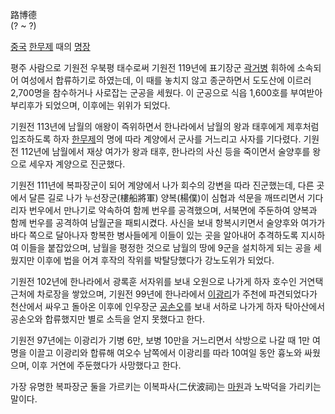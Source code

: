 路博德  
(? ~ ?)

[중국](%EC%A4%91%EA%B5%AD.md) [한무제](%ED%95%9C%EB%AC%B4%EC%A0%9C.md) 때의
[명장](%EB%AA%85%EC%9E%A5.md)

평주 사람으로 기원전 우북평 태수로써 기원전 119년에 표기장군 [곽거병](%EA%B3%BD%EA%B1%B0%EB%B3%91.md)
휘하에 소속되어 여성에서 합류하기로 하였는데, 이 때를 놓치지 않고 종군하면서 도도산에 이르러 2,700명을 참수하거나 사로잡는 군공을
세웠다. 이 군공으로 식읍 1,600호를 부여받아 부리후가 되었으며, 이후에는 위위가 되었다.

기원전 113년에 남월의 애왕이 즉위하면서 한나라에서 남월의 왕과 태후에게 제후처럼 입조하도록 하자
[한무제](%ED%95%9C%EB%AC%B4%EC%A0%9C.md)의 명에 따라 계양에서 군사를 거느리고 사자를 기다렸다. 기원전
112년에 남월에서 재상 여가가 왕과 태후, 한나라의 사신 등을 죽이면서 술양후를 왕으로 세우자 계양으로 진군했다.

기원전 111년에 복파장군이 되어 계양에서 나가 회수의 강변을 따라 진군했는데, 다른 곳에서 달른 길로 나가 누선장군(樓船將軍)
양복(楊僕)이 심협과 석문을 깨뜨리면서 기다리자 번우에서 만나기로 약속하여 함께 번우를 공격했으며, 서북면에 주둔하여 양복과 함께 번우를
공격하여 남월군을 패퇴시켰다. 사신을 보내 항복시키면서 술양후와 여가가 바다 쪽으로 달아나자 항복한 병사들에게 이들이 있는 곳을 알아내어
추격하도록 지시하여 이들을 붙잡았으며, 남월을 평정한 것으로 남월의 땅에 9군을 설치하게 되는 공을 세웠지만 이후에 법을 어겨 후작의 작위를
박탈당했다가 강노도위가 되었다.  

기원전 102년에 한나라에서 광록훈 서자위를 보내 오원으로 나가게 하자 호수인 거연택 근처에 차로장을 쌓았으며, 기원전 99년에 한나라에서
[이광리](%EC%9D%B4%EA%B4%91%EB%A6%AC.md)가 주천에 파견되었다가 천산에서 싸우고 돌아온 이후에 인우장군
[공손오](%EA%B3%B5%EC%86%90%EC%98%A4.md)를 보내 서하로 나가게 하자 탁아산에서 공손오와 합류했지만 별로
소득을 얻지 못했다고 한다.

기원전 97년에는 이광리가 기병 6만, 보병 10만을 거느리면서 삭방으로 나갈 때 1만 여명을 이끌고 이광리와 합류해 여오수 남쪽에서
이광리를 따라 10여일 동안 흉노와 싸웠으며, 이후 거연에 주둔했다가 사망했다고 한다.  

가장 유명한 복파장군 둘을 가르키는 이복파사(二伏波祠)는 [마원](%EB%A7%88%EC%9B%90.md)과 노박덕을 가리키는 말이다.

